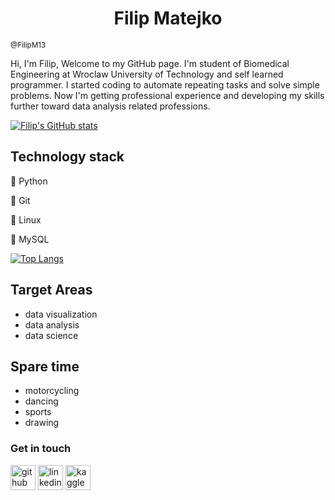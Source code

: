 <h1 align="center">Filip Matejko</h1>
<small>@FilipM13</small>

Hi, I'm Filip, Welcome to my GitHub page. I'm student of Biomedical Engineering at Wroclaw University of Technology and self learned programmer.
I started coding to automate repeating tasks and solve simple problems. 
Now I'm getting professional experience and developing my skills further toward data analysis related professions.

[![Filip's GitHub stats](https://github-readme-stats.vercel.app/api?username=FilipM13&count_private=true&show_icons=true&theme=merko&bg_color=90,151600,3c5e00)](https://github.com/anuraghazra/github-readme-stats)

## Technology stack

:deciduous_tree: Python

:blossom: Git 

:blossom: Linux 

:seedling: MySQL

[![Top Langs](https://github-readme-stats.vercel.app/api/top-langs/?username=FilipM13&show_icons=true&theme=merko&bg_color=90,151600,3c5e00)](https://github.com/anuraghazra/github-readme-stats)

## Target Areas
- data visualization
- data analysis
- data science

## Spare time

- motorcycling
- dancing
- sports
- drawing

### Get in touch

[<img src='https://cdn.jsdelivr.net/npm/simple-icons@3.0.1/icons/github.svg' alt='github' height='40'>](https://github.com/FilipM13)
[<img src='https://cdn.jsdelivr.net/npm/simple-icons@3.0.1/icons/linkedin.svg' alt='linkedin' height='40'>](https://www.linkedin.com/in/filipm13)
[<img src='https://api.iconify.design/simple-icons/kaggle.svg' alt='kaggle' height='40'>](https://www.kaggle.com/filipm13)
